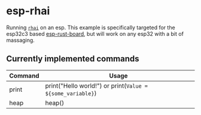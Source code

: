 # esp-rhai

Running [`rhai`](https://github.com/rhaiscript/rhai) on an esp. This example is specifically targeted for the esp32c3 based [esp-rust-board](https://github.com/esp-rs/esp-rust-board), but will work on any esp32 with a bit of massaging.

## Currently implemented commands

| Command | Usage                                                      |
|---------|------------------------------------------------------------|
| print   | print("Hello world!") or print(`Value = ${some_variable}`) |
| heap    | heap()                                                     |